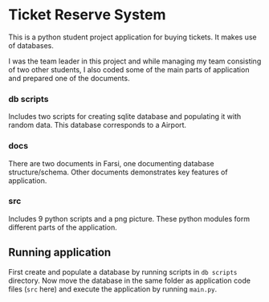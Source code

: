 # Ticket Reserve System
This is a python student project application for buying tickets. It makes use of databases.

I was the team leader in this project and while managing my team consisting of two other students, I also coded some of the main parts of application and prepared one of the documents.

### db scripts
Includes two scripts for creating sqlite database and populating it with random data. This database corresponds to a Airport.

### docs
There are two documents in Farsi, one documenting database structure/schema. Other documents demonstrates key features of application.

### src
Includes 9 python scripts and a png picture. These python modules form different parts of the application.

## Running application
First create and populate a database by running scripts in `db scripts` directory. Now move the database in the same folder as application code files (`src` here) and execute the application by running `main.py`.
